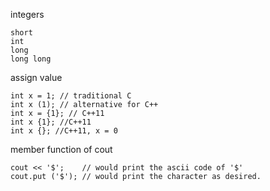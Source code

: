 integers
```
short
int
long 
long long
```

assign value
```
int x = 1; // traditional C
int x (1); // alternative for C++
int x = {1}; // C++11
int x {1}; //C++11
int x {}; //C++11, x = 0
```

member function of cout
```
cout << '$';    // would print the ascii code of '$'
cout.put ('$'); // would print the character as desired.
```
